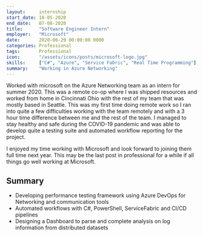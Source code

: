 ```yaml
---
layout:     internship
start_date: 18-05-2020
end_date:   07-08-2020
title:      "Software Engineer Intern"
employer:   "Microsoft"
date:       2020-06-29 00:00:00 0000
categories: Professional
tags:       Professional
icon:       "/assets/icons/posts/microsoft-logo.jpg"
skills:     ["C#", "Azure", "Service Fabric", "Real Time Programming"]
summary:    "Working in Azure Networking"
---
```


Worked with microsoft on the Azure Networking team as an intern for summer 2020. This was a remote co-op where I was shipped resources and worked from home in Cincinnati Ohio with the rest of my team that was mostly based in Seattle. This was my first time doing remote work so I ran into quite a few difficulties working with the team remotely and with a 3 hour time difference between me and the rest of the team. I managed to stay healthy and safe during the COVID-19 pandemic and was able to develop quite a testing suite and automated workflow reporting for the project.

I enjoyed my time working with Microsoft and look forward to joining them full time next year. This may be the last post in professional for a while if all things go well working at Microsoft.

## Summary

* Developing performance testing framework using Azure DevOps for Networking and communication tools
* Automated workflows with C#, PowerShell, ServiceFabric and CI/CD pipelines
* Designing a Dashboard to parse and complete analysis on log information from distributed datasets
